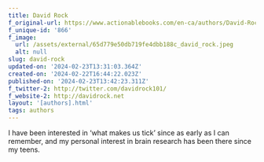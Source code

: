 ```yaml
---
title: David Rock
f_original-url: https://www.actionablebooks.com/en-ca/authors/David-Rock/
f_unique-id: '866'
f_image:
  url: /assets/external/65d779e50db719fe4dbb188c_david_rock.jpeg
  alt: null
slug: david-rock
updated-on: '2024-02-23T13:31:03.364Z'
created-on: '2024-02-22T16:44:22.023Z'
published-on: '2024-02-23T13:42:23.311Z'
f_twitter-2: http://twitter.com/davidrock101/
f_website-2: http://davidrock.net
layout: '[authors].html'
tags: authors
---
```


I have been interested in ‘what makes us tick’ since as early as I can remember, and my personal interest in brain research has been there since my teens.
